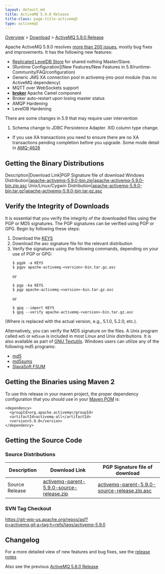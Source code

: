 ```yaml
---
layout: default_md
title: ActiveMQ 5.9.0 Release 
title-class: page-title-activemq5
type: activemq5
---
```


[Overview](overview) > [Download](download) > [ActiveMQ 5.9.0 Release](activemq-590-release)

Apache ActiveMQ 5.9.0 resolves [more than 200 issues](https://issues.apache.org/jira/secure/IssueNavigator.jspa?reset=true&jqlQuery=project+%3D+AMQ+AND+fixVersion+%3D+%225.9.0%22+AND+status+%3D+Resolved+ORDER+BY+priority+DESC&mode=hide), mostly bug fixes and improvements. It has the following new features:

*   [Replicated LevelDB Store](replicated-Features/PersistenceFeatures/Persistence/Features/Persistence/leveldb-store) for shared nothing Master/Slave.
*   [Runtime Configuration](New Features/New Features in 5.9/runtime-Community/FAQ/configuration)
*   Generic JMS XA connection pool in activemq-jms-pool module (has no ActiveMQ dependency)
*   MQTT over WebSockets support
*   [**broker**](FeaturesFeatures/Features/broker-camel-component) Apache Camel component
*   Broker auto-restart upon losing master status
*   AMQP Hardening
*   LevelDB Hardening

There are some changes in 5.9 that may require user intervention

1.  Schema change to JDBC Persistence Adapter. XID column type change.

*   If you use XA transactions you need to ensure there are no XA transactions pending completion before you upgrade. Some mode detail in [AMQ-4628](https://issues.apache.org/jira/browse/AMQ-4628)

Getting the Binary Distributions
--------------------------------

Description|Download Link|PGP Signature file of download
Windows Distribution|[apache-activemq-5.9.0-bin.zip](http://archive.apache.org/dist/activemq/apache-activemq/5.9.0/apache-activemq-5.9.0-bin.zip)|[apache-activemq-5.9.0-bin.zip.asc](http://archive.apache.org/dist/activemq/apache-activemq/5.9.0/apache-activemq-5.9.0-bin.zip.asc)
Unix/Linux/Cygwin Distribution|[apache-activemq-5.9.0-bin.tar.gz](http://archive.apache.org/dist/activemq/apache-activemq/5.9.0/apache-activemq-5.9.0-bin.tar.gz)|[apache-activemq-5.9.0-bin.tar.gz.asc](http://archive.apache.org/dist/activemq/apache-activemq/5.9.0/apache-activemq-5.9.0-bin.tar.gz.asc)

Verify the Integrity of Downloads
---------------------------------

It is essential that you verify the integrity of the downloaded files using the PGP or MD5 signatures. The PGP signatures can be verified using PGP or GPG. Begin by following these steps:

1.  Download the [KEYS](http://www.apache.org/dist/activemq/KEYS)
2.  Download the asc signature file for the relevant distribution
3.  Verify the signatures using the following commands, depending on your use of PGP or GPG:
    ```
    $ pgpk -a KEYS
    $ pgpv apache-activemq-<version>-bin.tar.gz.asc
    ```
    or
    ```
    $ pgp -ka KEYS
    $ pgp apache-activemq-<version>-bin.tar.gz.asc
    ```
    or
    ```
    $ gpg --import KEYS
    $ gpg --verify apache-activemq-<version>-bin.tar.gz.asc
    ```

(Where <version> is replaced with the actual version, e.g., 5.1.0, 5.2.0, etc.).

Alternatively, you can verify the MD5 signature on the files. A Unix program called `md5` or `md5sum` is included in most Linux and Unix distributions. It is also available as part of [GNU Textutils](http://www.gnu.org/software/textutils/textutils.html). Windows users can utilize any of the following md5 programs:

*   [md5](http://www.fourmilab.ch/md5/)
*   [md5sums](http://www.pc-tools.net/win32/md5sums/)
*   [SlavaSoft FSUM](http://www.slavasoft.com/fsum/)

Getting the Binaries using Maven 2
----------------------------------

To use this release in your maven project, the proper dependency configuration that you should use in your [Maven POM](http://maven.apache.org/guides/introduction/introduction-to-the-pom.html) is:
```
<dependency>
  <groupId>org.apache.activemq</groupId>
  <artifactId>activemq-all</artifactId>
  <version>5.9.0</version>
</dependency>
```
Getting the Source Code
-----------------------

### Source Distributions

Description|Download Link|PGP Signature file of download
---|---|---
Source Release|[activemq-parent-5.9.0-source-release.zip](http://archive.apache.org/dist/activemq/apache-activemq/5.9.0/activemq-parent-5.9.0-source-release.zip)|[activemq-parent-5.9.0-source-release.zip.asc](http://archive.apache.org/dist/activemq/apache-activemq/5.9.0/activemq-parent-5.9.0-source-release.zip.asc)

### SVN Tag Checkout

https://git-wip-us.apache.org/repos/asf?p=activemq.git;a=tag;h=refs/tags/activemq-5.9.0

Changelog
---------

For a more detailed view of new features and bug fixes, see the [release notes](https://issues.apache.org/jira/secure/ReleaseNote.jspa?projectId=12311210&version=12323932)

Also see the previous [ActiveMQ 5.8.0 Release](activemq-580-release)

